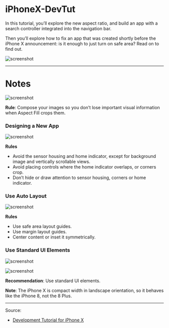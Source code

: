 # iPhoneX-DevTut

In this tutorial, you’ll explore the new aspect ratio, and build an app with a search controller integrated into the navigation bar.

Then you’ll explore how to fix an app that was created shortly before the iPhone X announcement: is it enough to just turn on safe area? Read on to find out.

![screenshot](https://koenig-media.raywenderlich.com/uploads/2017/10/DesigningiPhoneX-feature-1.png)

---

# Notes

![screenshot](https://koenig-media.raywenderlich.com/uploads/2017/10/AspectRatioSample.png)

**Rule**: Compose your images so you don’t lose important visual information when Aspect Fill crops them.

### Designing a New App

![screenshot](https://koenig-media.raywenderlich.com/uploads/2017/10/NewCandySearch0-231x500.png)

**Rules**

- Avoid the sensor housing and home indicator, except for background image and vertically scrollable views.
- Avoid placing controls where the home indicator overlaps, or corners crop.
- Don’t hide or draw attention to sensor housing, corners or home indicator.

### Use Auto Layout

![screenshot](https://koenig-media.raywenderlich.com/uploads/2017/10/UseSafeArea.png)

**Rules**

- Use safe area layout guides.
- Use margin layout guides.
- Center content or inset it symmetrically.

### Use Standard UI Elements

![screenshot](https://koenig-media.raywenderlich.com/uploads/2017/10/NewCandySearchLandscape-650x300.png)

![screenshot](https://koenig-media.raywenderlich.com/uploads/2017/10/NewCandySearch_8.png)

**Recommendation**: Use standard UI elements.

**Note**: The iPhone X is compact width in landscape orientation, so it behaves like the iPhone 8, not the 8 Plus.


---

Source:

- [Development Tutorial for iPhone X](https://www.raywenderlich.com/173928/develop-design-iphone-x)
